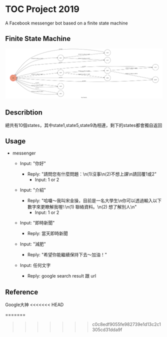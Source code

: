 # TOC Project 2019

A Facebook messenger bot based on a finite state machine


## Finite State Machine
![fsm](./img/show-fsm.png)
## Describtion
總共有10個states，其中state1,state5,state9為相連，剩下的states都會獨自返回
## Usage

* messenger
	* Input: "你好"
		* Reply: "請問您有什麼問題：\n(1)沒事\n(2)不想上課\n請回覆1或2"
		    * Input: 1 or 2

	* Input: "介紹"
		* Reply: "哈囉～我叫宋金操，目前是一名大學生\n你可以透過輸入以下數字來更瞭解我喔!:\n(1) 聯絡資料。\n(2) 想了解別人\n"
		    * Input: 1 or 2
    * Input: "即時新聞"
         * Reply: 當天即時新聞
    * Input: "減肥"
         * Reply: "希望你能繼續保持下去～加油！"
    * Input: 任何文字
         * Reply: google search result 跟 url

## Reference
 Google大神
<<<<<<< HEAD

=======
>>>>>>> c0c8edf9055fe982739e1d13c2c1305cd31dda9f

